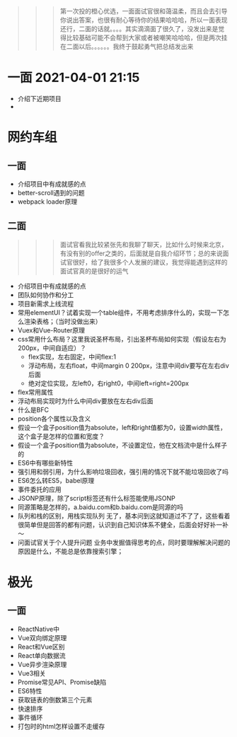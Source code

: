 <!--
 * @Date: 2021-04-22 19:29:26
 * @LastEditors: hanjiawang
 * @LastEditTime: 2021-04-23 17:10:38
-->
>>> 第一次投的橙心优选，一面面试官很和蔼温柔，而且会去引导你说出答案，也很有耐心等待你的结果哈哈哈，所以一面表现还行，二面的话就。。。。其实滴滴面了很久了，没发出来是觉得比较基础可能不会帮到大家或者被嘲笑哈哈哈，但是两次挂在二面以后。。。。。。我终于鼓起勇气把总结发出来
# 一面 2021-04-01 21:15
- 介绍下近期项目
- 


# 网约车组
## 一面
- 介绍项目中有成就感的点
- better-scroll遇到的问题
- webpack loader原理

## 二面
>>> 面试官看我比较紧张先和我聊了聊天，比如什么时候来北京，有没有别的offer之类的，后面就是自我介绍环节；总的来说面试官很好，给了我很多个人发展的建议，我觉得能遇到这样的面试官真的是很好的运气
- 介绍项目中有成就感的点
- 团队如何协作和分工
- 项目新需求上线流程
- 常用elementUI？试着实现一个table组件，不用考虑排序什么的，实现一下怎么渲染表格；（当时没做出来）
- Vuex和Vue-Router原理
- css常用什么布局？这里我说圣杯布局，引出圣杯布局如何实现（假设左右为200px，中间自适应）？
   - flex实现，左右固定，中间flex:1
   - 浮动布局，左右float，中间margin 0 200px，注意中间div要写在左右div后面
   - 绝对定位实现，左left0，右right0，中间left=right=200px
- flex常用属性
- 浮动布局实现时为什么中间div要放在左右div后面
- 什么是BFC
- position各个属性以及含义
- 假设一个盒子position值为absolute，left和right值都为0，设置width属性，这个盒子是怎样的位置和宽度？
- 假设一个盒子position值为absolute，不设置定位，他在文档流中是什么样子的
- ES6中有哪些新特性
- 强引用和弱引用，为什么影响垃圾回收，强引用的情况下就不能垃圾回收了吗
- ES6怎么转ES5，babel原理
- 事件委托的应用
- JSONP原理，除了script标签还有什么标签能使用JSONP
- 同源策略是怎样的，a.baidu.com和b.baidu.com是同源的吗
- 队列和栈的区别，用栈实现队列
无了，基本问到这就知道过不了了，这些看着很简单但是回答的都有问题，认识到自己知识体系不健全，后面会好好补一补～
- 问面试官关于个人提升问题
   业务中发掘值得思考的点，同时要理解解决问题的原因是什么，不能总是依靠搜索引擎；

# 极光
## 一面
- ReactNative中
- Vue双向绑定原理
- React和Vue区别
- React单向数据流
- Vue异步渲染原理
- Vue3相关
- Promise常见API、Promise缺陷
- ES6特性
- 获取链表的倒数第三个元素
- 快速排序
- 事件循环
- 打包时的html怎样设置不走缓存